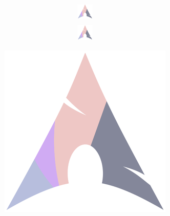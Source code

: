<br><div align="center"><img width="9%" src="Hyprdots/lets%20check%20102.svg"/><br></div>
<br><div align="center"><img width="9%" src="https://raw.githubusercontent.com/mahadishaikat/Image-Repo/f6c37532730f14b4a19dd3be311f272f8620b2f9/Hyprdots/grow%20and%20Eaze%20arch.svg"/><br></div>
<br>
<div align="center">
  <img src="https://raw.githubusercontent.com/mahadishaikat/Image-Repo/976b3a7bd9f8d941e99e8eef64eb1ccdad9365ba/Hyprdots/animated%20grow%20shrink%20ark%202.0.svg" style="max-width: 100%; height: auto;"/>
  <br>
</div>

